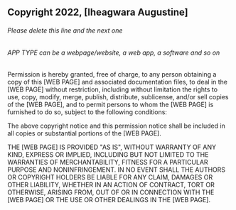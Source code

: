 ## Copyright 2022, [Iheagwara Augustine]

###### Please delete this line and the next one
###### APP TYPE can be a webpage/website, a web app, a software and so on

Permission is hereby granted, free of charge, to any person obtaining a copy of this [WEB PAGE] and associated documentation files, to deal in the [WEB PAGE] without restriction, including without limitation the rights to use, copy, modify, merge, publish, distribute, sublicense, and/or sell copies of the [WEB PAGE], and to permit persons to whom the [WEB PAGE] is furnished to do so, subject to the following conditions:

The above copyright notice and this permission notice shall be included in all copies or substantial portions of the [WEB PAGE].

THE [WEB PAGE] IS PROVIDED "AS IS", WITHOUT WARRANTY OF ANY KIND, EXPRESS OR IMPLIED, INCLUDING BUT NOT LIMITED TO THE WARRANTIES OF MERCHANTABILITY, FITNESS FOR A PARTICULAR PURPOSE AND NONINFRINGEMENT. IN NO EVENT SHALL THE AUTHORS OR COPYRIGHT HOLDERS BE LIABLE FOR ANY CLAIM, DAMAGES OR OTHER LIABILITY, WHETHER IN AN ACTION OF CONTRACT, TORT OR OTHERWISE, ARISING FROM, OUT OF OR IN CONNECTION WITH THE [WEB PAGE] OR THE USE OR OTHER DEALINGS IN THE [WEB PAGE].
